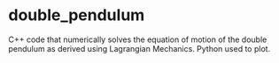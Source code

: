 # double_pendulum
C++ code that numerically solves the equation of motion of the double pendulum as derived using Lagrangian Mechanics. Python used to plot.
